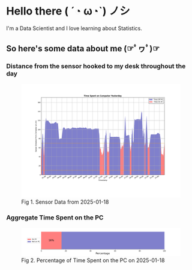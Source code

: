 
# Hello there ( ´◔ ω◔`) ノシ

I'm a Data Scientist and I love learning about Statistics.

## So here's some data about me (☞ﾟヮﾟ)☞


### Distance from the sensor hooked to my desk throughout the day
<figure>
  <picture>
    <source media="(prefers-color-scheme: dark)" srcset="Pi/readme/graphs/lineplot/dark-plot-2025-01-18.png">
    <source media="(prefers-color-scheme: light)" srcset="Pi/readme/graphs/lineplot/light-plot-2025-01-18.png">
    <img alt="Shows a black logo in light color mode and a white one in dark color mode." src="Pi/readme/graphs/lineplot/light-plot-2025-01-18.png">
  </picture>
  <figcaption>Fig 1. Sensor Data from 2025-01-18</figcaption>
</figure>



### Aggregate Time Spent on the PC
<figure>
  <picture>
    <source media="(prefers-color-scheme: dark)" srcset="Pi/readme/graphs/barplot/dark-plot-2025-01-18.png">
    <source media="(prefers-color-scheme: light)" srcset="Pi/readme/graphs/barplot/light-plot-2025-01-18.png">
    <img alt="Shows a black logo in light color mode and a white one in dark color mode." src="Pi/readme/graphs/barplot/light-plot-2025-01-18.png">
  </picture>
  <figcaption>Fig 2. Percentage of Time Spent on the PC on 2025-01-18</figcaption>
</figure>
